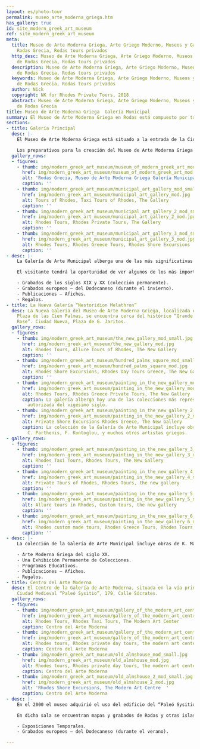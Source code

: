 ```yaml
---
layout: es/photo-tour
permalink: museo_arte_moderna_griega.htm
has_gallery: true
id: site_modern_greek_art_museum
ref: site_modern_greek_art_museum
meta:
  title: Museo de Arte Moderna Griega, Arte Griego Moderno, Museos y Gallerias de
    Rodas Grecia, Rodas tours privados
  http_desc: Museo de Arte Moderna Griega, Arte Griego Moderno, Museos y Gallerias
    de Rodas Grecia, Rodas tours privados
  description: Museo de Arte Moderna Griega, Arte Griego Moderno, Museos y Gallerias
    de Rodas Grecia, Rodas tours privados
  keywords: Museo de Arte Moderna Griega, Arte Griego Moderno, Museos y Gallerias
    de Rodas Grecia, Rodas tours privados
  author: Nick
  copyright: NK for Rhodes Private Tours, 2018
  abstract: Museo de Arte Moderna Griega, Arte Griego Moderno, Museos y Gallerias
    de Rodas Grecia
title: Museo de Arte Moderna Griega  Galería Municipal
summary: El Museo de Arte Moderna Griega en Rodas está compuesto por tres edificios.
sections:
- title: Galería Principal
  desc: |-
    El Museo de Arte Moderna Griega está situado a la entrada de la Ciudad Medieval, 2, Plaza de Symi.

    Los preparativos para la creación del Museo de Arte Moderna Griega de Rodas comenzaron en 1950 y su ceremonia de inauguración se celebró en 1964. Andreas Ioannou, distinguido estudiante de Artes Modernas Griegas y al mismo tiempo prefecto del Dodecaneso, fue quien tuvo por primera vez la visión de crear el Museo de Arte Moderna Griega del siglo XX en Rodas.
  gallery_rows:
  - figures:
    - thumb: img/modern_greek_art_museum/museum_of_modern_greek_art_mod_small.jpg
      href: img/modern_greek_art_museum/museum_of_modern_greek_art_mod.jpg
      alt: 'Rodas Grecia, Museo de Arte Moderna Griega Galería Municipal '
      caption: ''
    - thumb: img/modern_greek_art_museum/municipal_art_gallery_mod_small.jpg
      href: img/modern_greek_art_museum/municipal_art_gallery_mod.jpg
      alt: Tours of Rhodes, Taxi Tours of Rhodes, The Gallery
      caption: ''
    - thumb: img/modern_greek_art_museum/municipal_art_gallery_2_mod_small.jpg
      href: img/modern_greek_art_museum/municipal_art_gallery_2_mod.jpg
      alt: Rhodes Tours, Rhodes Private Tours, The Gallery
      caption: ''
    - thumb: img/modern_greek_art_museum/municipal_art_gallery_3_mod_small.jpg
      href: img/modern_greek_art_museum/municipal_art_gallery_3_mod.jpg
      alt: Rhodes Tours, Rhodes Greece Tours, Rhodes Shore Excursions
      caption: ''
- desc: |-
    La Galería de Arte Municipal alberga una de las más significativas colecciones de pintura moderna griega en el país, con un total de 690 de piezas expuestas. Presentando trabajos de Maleas, Bouzianis, Kontoglou, Theofilos, Vassiliou, Hadzikyriakos-Gikas, Spyropoulos y otros artistas prominentes griegos, esta galería ofrece una experiencia invaluable al erudito en la pintura moderna griega.

    El visitante tendrá la oportunidad de ver algunos de los más importantes ejemplos de sus obras. Muchas de las pinturas han participado en exhibiciones oficiales, tanto en Grecia como en el extranjero.

    - Grabados de los siglos XIX y XX (colección permanente).
    - Grabados europeos – del Dodecaneso (durante el invierno).
    - Publicaciones – Afiches.
    - Regalos.
- title: La Nueva Galería “Nestoridion Melathron”
  desc: La Nueva Galería del Museo de Arte Moderna Griega, localizada en la pintoresca
    Plaza de las Cien Palmas, se encuentra cerca del histórico “Grande Albergo delle
    Rose”. Ciudad Nueva, Plaza de G. Jaritos.
  gallery_rows:
  - figures:
    - thumb: img/modern_greek_art_museum/the_new_gallery_mod_small.jpg
      href: img/modern_greek_art_museum/the_new_gallery_mod.jpg
      alt: Rhodes Tours, Allure Tours of Rhodes, The New Gallery
      caption: ''
    - thumb: img/modern_greek_art_museum/hundred_palms_square_mod_small.jpg
      href: img/modern_greek_art_museum/hundred_palms_square_mod.jpg
      alt: Rhodes Shore Excursions, Rhodes Day Tours Greece, The New Gallery
      caption: ''
    - thumb: img/modern_greek_art_museum/painting_in_the_new_gallery_mod_small.jpg
      href: img/modern_greek_art_museum/painting_in_the_new_gallery_mod.jpg
      alt: Rhodes Tours, Rhodes Greece Private Tours, The New Gallery
      caption: La galería alberga hoy una de las colecciones más representativas y
        autorizada del vigésimo siglo.
    - thumb: img/modern_greek_art_museum/painting_in_the_new_gallery_2_mod_small.jpg
      href: img/modern_greek_art_museum/painting_in_the_new_gallery_2_mod.jpg
      alt: Private Shore Excursions Rhodes Greece, The New Gallery
      caption: La colección de la Galería de Arte Municipal incluye obras de K. Maleas,
        C. Parthenis, F. Kontoglou, y muchos otros artistas griegos.
- gallery_rows:
  - figures:
    - thumb: img/modern_greek_art_museum/painting_in_the_new_gallery_3_mod_small.jpg
      href: img/modern_greek_art_museum/painting_in_the_new_gallery_3_mod.jpg
      alt: Rhodes Taxi Tours, Rhodes Tours, The New Gallery
      caption: ''
    - thumb: img/modern_greek_art_museum/painting_in_the_new_gallery_4_mod_small.jpg
      href: img/modern_greek_art_museum/painting_in_the_new_gallery_4_mod.jpg
      alt: Private Tours of Rhodes, Rhodes Tours, the new gallery
      caption: ''
    - thumb: img/modern_greek_art_museum/painting_in_the_new_gallery_5_mod_small.jpg
      href: img/modern_greek_art_museum/painting_in_the_new_gallery_5_mod.jpg
      alt: Allure tours in Rhodes, Custom tours, the new gallery
      caption: ''
    - thumb: img/modern_greek_art_museum/painting_in_the_new_gallery_6_mod_small.jpg
      href: img/modern_greek_art_museum/painting_in_the_new_gallery_6_mod.jpg
      alt: Rhodes custom made tours, Rhodes Greece Tours, Rhodes Tours
      caption: ''
- desc: |-
    La colección de la Galería de Arte Municipal incluye obras de K. Maleas, C. Parthenis, F. Kontoglou, Theofilos, N. Hadjikyriakos-Gikas, Sp. Vassiliou, J. Spyropoulos, Y. Gaitis, Fassianos, Kessanlis, Chr. Botsoglou, Moralis, Tsarouchis y muchos otros artistas griegos.

    - Arte Moderna Griega del siglo XX.
    - Una Exhibición Permanente de Colecciones.
    - Programas Educativos.
    - Publicaciones – Afiches.
    - Regalos.
- title: Centro del Arte Moderna
  desc: El Centro de la Galería de Arte Moderna, situada en la vía principal de la
    Ciudad Medieval “Paleó Sysitio”, 179, Calle Sócrates.
  gallery_rows:
  - figures:
    - thumb: img/modern_greek_art_museum/gallery_of_the_modern_art_centre_mod_small.jpg
      href: img/modern_greek_art_museum/gallery_of_the_modern_art_centre_mod.jpg
      alt: Rhodes Tours, Rhodes Taxi Tours, The Modern Art Center
      caption: Centro del Arte Moderna
    - thumb: img/modern_greek_art_museum/gallery_of_the_modern_art_centre_2_mod_small.jpg
      href: img/modern_greek_art_museum/gallery_of_the_modern_art_centre_2_mod.jpg
      alt: Rhodes tours, Rhodes private day tours, the modern art center
      caption: Centro del Arte Moderna
    - thumb: img/modern_greek_art_museum/old_almshouse_mod_small.jpg
      href: img/modern_greek_art_museum/old_almshouse_mod.jpg
      alt: Rhodes tours, Rhodes private day tours, the modern art center
      caption: Centro del Arte Moderna
    - thumb: img/modern_greek_art_museum/old_almshouse_2_mod_small.jpg
      href: img/modern_greek_art_museum/old_almshouse_2_mod.jpg
      alt: 'Rhodes Shore Excursions, The Modern Art Centre  '
      caption: Centro del Arte Moderna
- desc: |-
    En el 2000 el museo adquirió el uso del edificio del “Paleó Sysitio” (Antigua Casa de Beneficencia) como sala de exhibiciones.

    En dicha sala se encuentran mapas y grabados de Rodas y otras islas del Dodecaneso que fueron donados por la Señora Zoe York. De vez en cuando, el Centro de Arte Moderna organiza exposiciones de obras de arte creadas por artistas contemporáneos.

    - Exposiciones Temporales.
    - Grabados europeos – del Dodecaneso (durante el verano).

---
```

